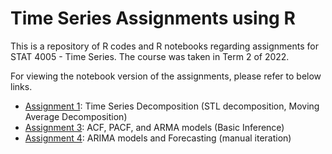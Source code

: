 # Time Series Assignments using R

This is a repository of R codes and R notebooks regarding assignments for STAT 4005 - Time Series. The course was taken in Term 2 of 2022.

For viewing the notebook version of the assignments, please refer to below links.

- [Assignment 1](https://htmlpreview.github.io/?https://github.com/JayQuant/STAT-4005-Assignments/blob/main/Stat-4005_HW1.html): Time Series Decomposition (STL decomposition, Moving Average Decomposition)
- [Assignment 3](https://htmlpreview.github.io/?https://github.com/JayQuant/STAT-4005-Assignments/blob/main/Stat-4005_HW3.html): ACF, PACF, and ARMA models (Basic Inference)
- [Assignment 4](https://htmlpreview.github.io/?https://github.com/JayQuant/STAT-4005-Assignments/blob/main/Stat-4005_HW4.html): ARIMA models and Forecasting (manual iteration)
